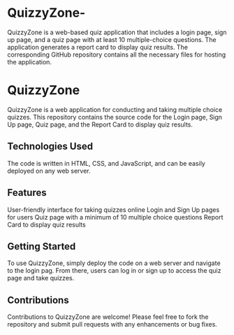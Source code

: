 # QuizzyZone-
QuizzyZone is a web-based quiz application that includes a login page, sign up page, and a quiz page with at least 10 multiple-choice questions. The application generates a report card to display quiz results. The corresponding GitHub repository contains all the necessary files for hosting the application.

# QuizzyZone
QuizzyZone is a web application for conducting and taking multiple choice quizzes. This repository contains the source code for the Login page, Sign Up page, Quiz page, and the Report Card to display quiz results.

## Technologies Used
The code is written in HTML, CSS, and JavaScript, and can be easily deployed on any web server.

## Features
User-friendly interface for taking quizzes online
Login and Sign Up pages for users
Quiz page with a minimum of 10 multiple choice questions
Report Card to display quiz results

## Getting Started
To use QuizzyZone, simply deploy the code on a web server and navigate to the login pag. From there, users can log in or sign up to access the quiz page and take quizzes.

## Contributions
Contributions to QuizzyZone are welcome! Please feel free to fork the repository and submit pull requests with any enhancements or bug fixes.
